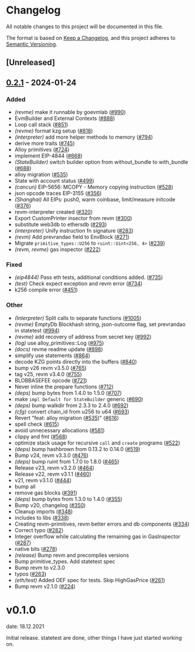 # Changelog
All notable changes to this project will be documented in this file.

The format is based on [Keep a Changelog](https://keepachangelog.com/en/1.0.0/),
and this project adheres to [Semantic Versioning](https://semver.org/spec/v2.0.0.html).

## [Unreleased]

## [0.2.1](https://github.com/toothpickstirvat/revm/compare/revme-v0.2.0...revme-v0.2.1) - 2024-01-24

### Added
- *(revme)* make it runnable by goevmlab ([#990](https://github.com/toothpickstirvat/revm/pull/990))
- EvmBuilder and External Contexts ([#888](https://github.com/toothpickstirvat/revm/pull/888))
- Loop call stack ([#851](https://github.com/toothpickstirvat/revm/pull/851))
- *(revme)* format kzg setup ([#818](https://github.com/toothpickstirvat/revm/pull/818))
- *(interpreter)* add more helper methods to memory ([#794](https://github.com/toothpickstirvat/revm/pull/794))
- derive more traits ([#745](https://github.com/toothpickstirvat/revm/pull/745))
- Alloy primitives ([#724](https://github.com/toothpickstirvat/revm/pull/724))
- implement EIP-4844 ([#668](https://github.com/toothpickstirvat/revm/pull/668))
- *(StateBuilder)* switch builder option from without_bundle to with_bundle ([#688](https://github.com/toothpickstirvat/revm/pull/688))
- alloy migration ([#535](https://github.com/toothpickstirvat/revm/pull/535))
- State with account status ([#499](https://github.com/toothpickstirvat/revm/pull/499))
- *(cancun)* EIP-5656: MCOPY - Memory copying instruction ([#528](https://github.com/toothpickstirvat/revm/pull/528))
- json opcode traces EIP-3155 ([#356](https://github.com/toothpickstirvat/revm/pull/356))
- *(Shanghai)* All EIPs: push0, warm coinbase, limit/measure initcode ([#376](https://github.com/toothpickstirvat/revm/pull/376))
- revm-interpreter created ([#320](https://github.com/toothpickstirvat/revm/pull/320))
- Export CustomPrinter insector from revm ([#300](https://github.com/toothpickstirvat/revm/pull/300))
- substitute web3db to ethersdb ([#293](https://github.com/toothpickstirvat/revm/pull/293))
- *(interpreter)* Unify instruction fn signature ([#283](https://github.com/toothpickstirvat/revm/pull/283))
- *(revm)* Add prevrandao field to EnvBlock ([#271](https://github.com/toothpickstirvat/revm/pull/271))
- Migrate `primitive_types::U256` to `ruint::Uint<256, 4>` ([#239](https://github.com/toothpickstirvat/revm/pull/239))
- *(revm, revme)* gas inspector ([#222](https://github.com/toothpickstirvat/revm/pull/222))

### Fixed
- *(eip4844)* Pass eth tests, additional conditions added. ([#735](https://github.com/toothpickstirvat/revm/pull/735))
- *(test)* Check expect exception and revm error ([#734](https://github.com/toothpickstirvat/revm/pull/734))
- k256 compile error ([#451](https://github.com/toothpickstirvat/revm/pull/451))

### Other
- *(Interpreter)* Split calls to separate functions ([#1005](https://github.com/toothpickstirvat/revm/pull/1005))
- *(revme)* EmptyDb Blockhash string, json-outcome flag, set prevrandao in statetest ([#994](https://github.com/toothpickstirvat/revm/pull/994))
- *(revme)* add recovery of address from secret key ([#992](https://github.com/toothpickstirvat/revm/pull/992))
- *(log)* use alloy_primitives::Log ([#975](https://github.com/toothpickstirvat/revm/pull/975))
- *(docs)* revme readme update ([#898](https://github.com/toothpickstirvat/revm/pull/898))
- simplify use statements ([#864](https://github.com/toothpickstirvat/revm/pull/864))
- decode KZG points directly into the buffers ([#840](https://github.com/toothpickstirvat/revm/pull/840))
- bump v26 revm v3.5.0 ([#765](https://github.com/toothpickstirvat/revm/pull/765))
- tag v25, revm v3.4.0 ([#755](https://github.com/toothpickstirvat/revm/pull/755))
- BLOBBASEFEE opcode ([#721](https://github.com/toothpickstirvat/revm/pull/721))
- Never inline the prepare functions ([#712](https://github.com/toothpickstirvat/revm/pull/712))
- *(deps)* bump bytes from 1.4.0 to 1.5.0 ([#707](https://github.com/toothpickstirvat/revm/pull/707))
- make `impl Default for StateBuilder` generic ([#690](https://github.com/toothpickstirvat/revm/pull/690))
- *(deps)* bump walkdir from 2.3.3 to 2.4.0 ([#692](https://github.com/toothpickstirvat/revm/pull/692))
- *(cfg)* convert chain_id from u256 to u64 ([#693](https://github.com/toothpickstirvat/revm/pull/693))
- Revert "feat: alloy migration ([#535](https://github.com/toothpickstirvat/revm/pull/535))" ([#616](https://github.com/toothpickstirvat/revm/pull/616))
- spell check ([#615](https://github.com/toothpickstirvat/revm/pull/615))
- avoid unnecessary allocations ([#581](https://github.com/toothpickstirvat/revm/pull/581))
- clippy and fmt ([#568](https://github.com/toothpickstirvat/revm/pull/568))
- optimize stack usage for recursive `call` and `create` programs ([#522](https://github.com/toothpickstirvat/revm/pull/522))
- *(deps)* bump hashbrown from 0.13.2 to 0.14.0 ([#519](https://github.com/toothpickstirvat/revm/pull/519))
- Bump v24, revm v3.3.0 ([#476](https://github.com/toothpickstirvat/revm/pull/476))
- *(deps)* bump ruint from 1.7.0 to 1.8.0 ([#465](https://github.com/toothpickstirvat/revm/pull/465))
- Release v23, revm v3.2.0 ([#464](https://github.com/toothpickstirvat/revm/pull/464))
- Release v22, revm v3.1.1 ([#460](https://github.com/toothpickstirvat/revm/pull/460))
- v21, revm v3.1.0 ([#444](https://github.com/toothpickstirvat/revm/pull/444))
- bump all
- remove gas blocks ([#391](https://github.com/toothpickstirvat/revm/pull/391))
- *(deps)* bump bytes from 1.3.0 to 1.4.0 ([#355](https://github.com/toothpickstirvat/revm/pull/355))
- Bump v20, changelog ([#350](https://github.com/toothpickstirvat/revm/pull/350))
- Cleanup imports ([#348](https://github.com/toothpickstirvat/revm/pull/348))
- includes to libs ([#338](https://github.com/toothpickstirvat/revm/pull/338))
- Creating revm-primitives, revm better errors and db components  ([#334](https://github.com/toothpickstirvat/revm/pull/334))
- Correct typo ([#282](https://github.com/toothpickstirvat/revm/pull/282))
- Integer overflow while calculating the remaining gas in GasInspector ([#287](https://github.com/toothpickstirvat/revm/pull/287))
- native bits ([#278](https://github.com/toothpickstirvat/revm/pull/278))
- *(release)* Bump revm and precompiles versions
- Bump primitive_types. Add statetest spec
- Bump revm to v2.3.0
- typos ([#263](https://github.com/toothpickstirvat/revm/pull/263))
- *(eth/test)* Added OEF spec for tests. Skip HighGasPrice ([#261](https://github.com/toothpickstirvat/revm/pull/261))
- Bump revm v2.1.0 ([#224](https://github.com/toothpickstirvat/revm/pull/224))
# v0.1.0
date: 18.12.2021

Initial release. statetest are done, other things I have just started working on.